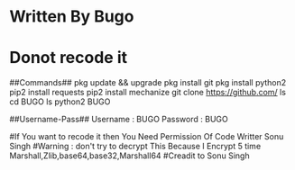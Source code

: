 # Written By Bugo
# Donot recode it 

##Commands##
pkg update && upgrade
pkg install git
pkg install python2
pip2 install requests
pip2 install mechanize
git clone https://github.com/
ls
cd BUGO
ls
python2 BUGO

##Username-Pass##
Username : BUGO
Password : BUGO

#If You want to recode it then You Need Permission Of Code Writter Sonu Singh
#Warning : don't try to decrypt This Because I Encrypt 5 time Marshall,Zlib,base64,base32,Marshall64
#Creadit to Sonu Singh
